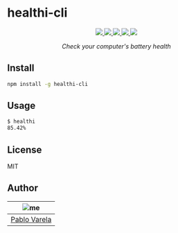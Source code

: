 # healthi-cli

<p align="center">
  <a href="https://travis-ci.org/pablopunk/healthi-cli"><img src="https://img.shields.io/travis/pablopunk/healthi-cli.svg" /> </a>
  <a href="https://codecov.io/gh/pablopunk/healthi-cli"><img src="https://img.shields.io/codecov/c/github/pablopunk/healthi-cli.svg" /> </a>
  <a href="https://standardjs.com"><img src="https://img.shields.io/badge/code%20style-standard-06bf94.svg" /> </a>
  <a href="https://github.com/pablopunk/miny"><img src="https://img.shields.io/badge/made_with-miny-1eced8.svg" /> </a>
  <a href="https://www.npmjs.com/package/healthi-cli"><img src="https://img.shields.io/npm/dt/healthi-cli.svg" /></a>
</p>

<p align="center">
  <i>Check your computer's battery health</i>
</p>


## Install

```sh
npm install -g healthi-cli
```


## Usage

```sh
$ healthi
85.42%
```


## License

MIT


## Author

| ![me](https://gravatar.com/avatar/fa50aeff0ddd6e63273a068b04353d9d?size=100)           |
| --------------------------------- |
| [Pablo Varela](https://pablo.life)   |


